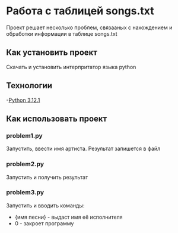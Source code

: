 # Работа с таблицей songs.txt
Проект решает несколько проблем, связааных с нахождением и обработки информации в таблице songs.txt

## Как установить проект
Скачать и установить интерпритатор языка python

## Технологии
-[Python 3.12.1](https://www.python.org/downloads/release/python-3121/)

## Как использовать проект

### problem1.py
Запустить, ввести имя артиста. Результат запишется в файл

### problem2.py
Запустить и получить результат

### problem3.py
Запустить и вводить команды:
- {имя песни} - выдаст имя её исполнителя
- 0 - закроет программу
